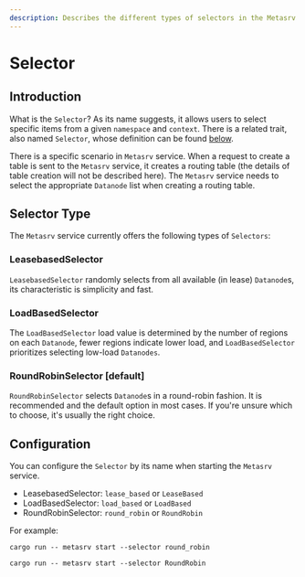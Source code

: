 ```yaml
---
description: Describes the different types of selectors in the Metasrv service, their characteristics, and how to configure them.
---
```


# Selector

## Introduction

What is the `Selector`? As its name suggests, it allows users to select specific items from a given `namespace` and `context`. There is a related trait, also named `Selector`, whose definition can be found [below][0].

[0]: https://github.com/GreptimeTeam/greptimedb/blob/main/src/meta-srv/src/selector.rs

There is a specific scenario in `Metasrv` service. When a request to create a table is sent to the `Metasrv` service, it creates a routing table (the details of table creation will not be described here). The `Metasrv` service needs to select the appropriate `Datanode` list when creating a routing table.

## Selector Type

The `Metasrv` service currently offers the following types of `Selectors`:

### LeasebasedSelector

`LeasebasedSelector` randomly selects from all available (in lease) `Datanode`s, its characteristic is simplicity and fast.

### LoadBasedSelector

The `LoadBasedSelector` load value is determined by the number of regions on each `Datanode`, fewer regions indicate lower load, and `LoadBasedSelector` prioritizes selecting low-load `Datanodes`.

### RoundRobinSelector [default]
`RoundRobinSelector` selects `Datanode`s in a round-robin fashion. It is recommended and the default option in most cases. If you're unsure which to choose, it's usually the right choice.

## Configuration

You can configure the `Selector` by its name when starting the `Metasrv` service.

- LeasebasedSelector: `lease_based` or `LeaseBased`
- LoadBasedSelector: `load_based` or `LoadBased`
- RoundRobinSelector: `round_robin` or `RoundRobin`

For example:

```shell
cargo run -- metasrv start --selector round_robin
```

```shell
cargo run -- metasrv start --selector RoundRobin
```
